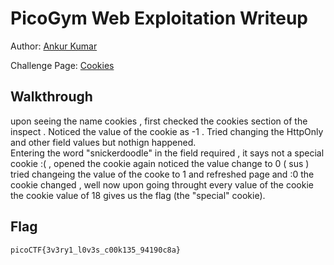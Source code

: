 # PicoGym Web Exploitation Writeup


Author: [Ankur Kumar](https://github.com/awsoankur) 

Challenge Page: [Cookies](http://mercury.picoctf.net:21485/)

## Walkthrough
upon seeing the name cookies , first checked the cookies section of the inspect . Noticed the value of the cookie as -1 .
Tried changing the HttpOnly and other field values but nothign happened.  
Entering the word "snickerdoodle" in the field required , it says not a special cookie :( ,
opened the cookie again noticed the value change to 0 ( sus )
tried changeing the value of the cooke to 1 and refreshed page and :0 the cookie changed ,
well now upon going throught every value of the cookie the cookie value of 18 gives us the flag (the "special" cookie).


## Flag
`picoCTF{3v3ry1_l0v3s_c00k135_94190c8a}`


